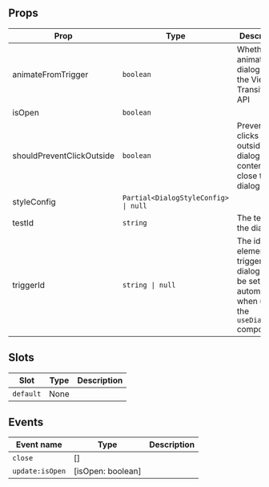 <!-- This file is automatically generated, do not edit manually. -->


## Props

| Prop | Type | Description | Default |
| ---- | ---- | ----------- | ------- |
| animateFromTrigger | `boolean` | Whether to animate the dialog with the View Transitions API | `false` |
| isOpen | `boolean` |  |  |
| shouldPreventClickOutside | `boolean` | Prevent clicks outside the dialog content to close the dialog | `false` |
| styleConfig | `Partial<DialogStyleConfig> \| null` |  | `null` |
| testId | `string` | The test id of the dialog. |  |
| triggerId | `string \| null` | The id of the element that triggers the dialog: Will be set automatically when using the `useDialog` composable | `null` |


## Slots

| Slot | Type | Description |
| --------- | ---- | ----------- |
| `default` | None |  |


## Events

| Event name | Type | Description |
| ---------- | ---- | ----------- |
| `close` | [] |  |
| `update:isOpen` | [isOpen: boolean] |  |


